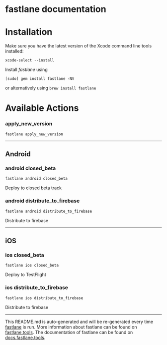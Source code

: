 fastlane documentation
================
# Installation

Make sure you have the latest version of the Xcode command line tools installed:

```
xcode-select --install
```

Install _fastlane_ using
```
[sudo] gem install fastlane -NV
```
or alternatively using `brew install fastlane`

# Available Actions
### apply_new_version
```
fastlane apply_new_version
```


----

## Android
### android closed_beta
```
fastlane android closed_beta
```
Deploy to closed beta track
### android distribute_to_firebase
```
fastlane android distribute_to_firebase
```
Distribute to firebase

----

## iOS
### ios closed_beta
```
fastlane ios closed_beta
```
Deploy to TestFlight
### ios distribute_to_firebase
```
fastlane ios distribute_to_firebase
```
Distribute to firebase

----

This README.md is auto-generated and will be re-generated every time [fastlane](https://fastlane.tools) is run.
More information about fastlane can be found on [fastlane.tools](https://fastlane.tools).
The documentation of fastlane can be found on [docs.fastlane.tools](https://docs.fastlane.tools).
